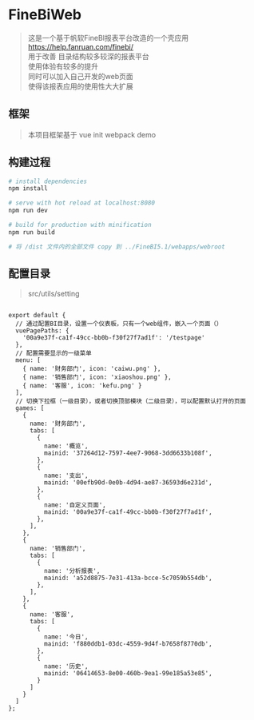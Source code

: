 # FineBiWeb

> 这是一个基于帆软FineBI报表平台改造的一个壳应用   
> https://help.fanruan.com/finebi/   
> 用于改善 目录结构较多较深的报表平台  
> 使用体验有较多的提升  
> 同时可以加入自己开发的web页面  
> 使得该报表应用的使用性大大扩展


## 框架

> 本项目框架基于 vue init webpack demo  

## 构建过程

``` bash
# install dependencies
npm install

# serve with hot reload at localhost:8080
npm run dev

# build for production with minification
npm run build

# 将 /dist 文件内的全部文件 copy 到 ../FineBI5.1/webapps/webroot

```

## 配置目录

> src/utils/setting
```

export default {
  // 通过配置BI目录，设置一个仪表板，只有一个web组件，嵌入一个页面（）
  vuePagePaths: {
    '00a9e37f-ca1f-49cc-bb0b-f30f27f7ad1f': '/testpage'
  },
  // 配置需要显示的一级菜单
  menu: [
    { name: '财务部门', icon: 'caiwu.png' },
    { name: '销售部门', icon: 'xiaoshou.png' },
    { name: '客服', icon: 'kefu.png' }
  ],
  // 切换下拉框（一级目录），或者切换顶部模块（二级目录），可以配置默认打开的页面
  games: [
    {
      name: '财务部门',
      tabs: [
        {
          name: '概览',
          mainid: '37264d12-7597-4ee7-9068-3dd6633b108f',
        },
        {
          name: '支出',
          mainid: '00efb90d-0e0b-4d94-ae87-36593d6e231d',
        },
        {
          name: '自定义页面',
          mainid: '00a9e37f-ca1f-49cc-bb0b-f30f27f7ad1f',
        },
      ],
    },
    {
      name: '销售部门',
      tabs: [
        {
          name: '分析报表',
          mainid: 'a52d8875-7e31-413a-bcce-5c7059b554db',
        },
      ],
    },
    {
      name: '客服',
      tabs: [
        {
          name: '今日',
          mainid: 'f880ddb1-03dc-4559-9d4f-b7658f8770db',
        },
        {
          name: '历史',
          mainid: '06414653-8e00-460b-9ea1-99e185a53e85',
        }
      ]
    }
  ]
};

```